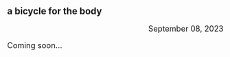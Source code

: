 <h2 class="posthead">a bicycle for the body</h2>
<font size="+1"><div style="text-align: right">September 08, 2023</div>

<p>Coming soon...</p></font>
<br><br><br><br><br>
<br><br><br><br><br>
<br><br><br><br><br>
<br><br><br><br><br>
